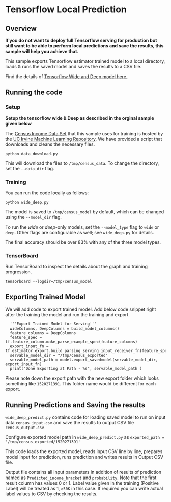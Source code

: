# Tensorflow Local Prediction 
## Overview 

**If you do not want to deploy full Tensorflow serving for production but still want to be able to perform local predictions and save the results, this sample will help you achieve that.**

This sample exports Tensorflow estimator trained model to a local directory, loads & runs the saved model and saves the results to a CSV file. 

Find the details of [Tensorflow Wide and Deep model here.](https://www.tensorflow.org/tutorials/wide_and_deep)

## Running the code
### Setup

**Setup the tensorflow wide & Deep as described in the orginal sample given below**
 
The [Census Income Data Set](https://archive.ics.uci.edu/ml/datasets/Census+Income) that this sample uses for training is hosted by the [UC Irvine Machine Learning Repository](https://archive.ics.uci.edu/ml/datasets/). We have provided a script that downloads and cleans the necessary files.

```
python data_download.py
```

This will download the files to `/tmp/census_data`. To change the directory, set the `--data_dir` flag.

### Training
You can run the code locally as follows:

```
python wide_deep.py
```

The model is saved to `/tmp/census_model` by default, which can be changed using the `--model_dir` flag.

To run the *wide* or *deep*-only models, set the `--model_type` flag to `wide` or `deep`. Other flags are configurable as well; see `wide_deep.py` for details.

The final accuracy should be over 83% with any of the three model types.

### TensorBoard

Run TensorBoard to inspect the details about the graph and training progression.

```
tensorboard --logdir=/tmp/census_model
```

## Exporting Trained Model

We will add code to export trained model. Add below code snippet right after the training the model and run the training and export.

```
  '''Export Trained Model for Serving'''
  wideColumns, DeepColumns = build_model_columns()
  feature_columns = DeepColumns
  feature_spec = tf.feature_column.make_parse_example_spec(feature_columns)
  export_input_fn = tf.estimator.export.build_parsing_serving_input_receiver_fn(feature_spec)
  servable_model_dir = "/tmp/census_exported"
  servable_model_path = model.export_savedmodel(servable_model_dir, export_input_fn)
  print("Done Exporting at Path - %s", servable_model_path )
```

Please note down the export path with the new export folder which looks something like ```1520271391```. This folder name would be different for each export.
 
## Running Predictions and Saving the results

```wide_deep_predict.py``` contains code for loading saved model to run on input data ```census_input.csv``` and save the results to output CSV file ```census_output.csv```

Configure exported model path in ```wide_deep_predict.py``` as ```exported_path = '/tmp/census_exported/1520271391'``` 

This code loads the exported model, reads input CSV line by line, prepares model input for prediction, runs prediction and writes results in Output CSV file.

Output file contains all input parameters in addition of results of prediction named as ```Predicted_income_bracket``` and ```probability```. Note that the first result column has values 0 or 1. Label value given in the training (Positive Label) will be treated as 1, ```>50K``` in this case. If required you can write actual label values to CSV by checking the results.
